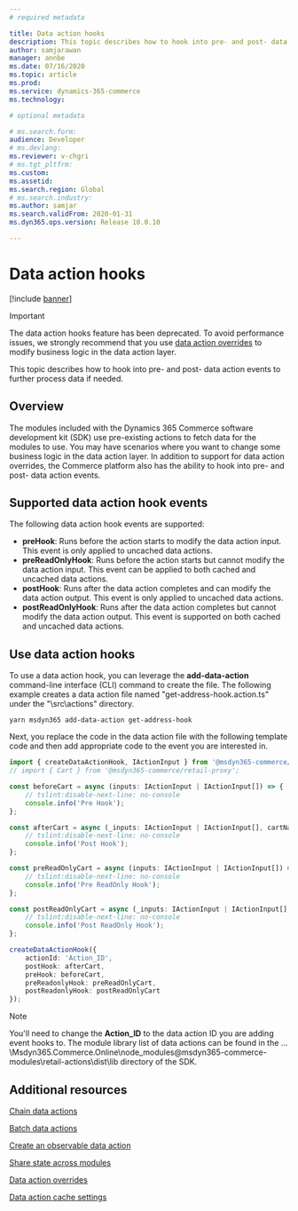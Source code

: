 ```yaml
---
# required metadata

title: Data action hooks
description: This topic describes how to hook into pre- and post- data action events to further process data if needed.
author: samjarawan
manager: annbe
ms.date: 07/16/2020
ms.topic: article
ms.prod: 
ms.service: dynamics-365-commerce
ms.technology: 

# optional metadata

# ms.search.form: 
audience: Developer
# ms.devlang: 
ms.reviewer: v-chgri
# ms.tgt_pltfrm: 
ms.custom: 
ms.assetid: 
ms.search.region: Global
# ms.search.industry: 
ms.author: samjar
ms.search.validFrom: 2020-01-31
ms.dyn365.ops.version: Release 10.0.10

---
```

# Data action hooks

[!include [banner](../includes/banner.md)]

> [!IMPORTANT]
> The data action hooks feature has been deprecated. To avoid performance issues, we strongly recommend that you use [data action overrides](data-action-overrides.md) to modify business logic in the data action layer.

This topic describes how to hook into pre- and post- data action events to further process data if needed.

## Overview

The modules included with the Dynamics 365 Commerce software development kit (SDK) use pre-existing actions to fetch data for the modules to use. You may have scenarios where you want to change some business logic in the data action layer. In addition to support for data action overrides, the Commerce platform also has the ability to hook into pre- and post- data action events.

## Supported data action hook events

The following data action hook events are supported:
- **preHook**: Runs before the action starts to modify the data action input. This event is only applied to uncached data actions.
- **preReadOnlyHook**: Runs before the action starts but cannot modify the data action input. This event can be applied to both cached and uncached data actions.
- **postHook**: Runs after the data action completes and can modify the data action output. This event is only applied to uncached data actions.
- **postReadOnlyHook**: Runs after the data action completes but cannot modify the data action output. This event is supported on both cached and uncached data actions.

## Use data action hooks

To use a data action hook, you can leverage the **add-data-action** command-line interface (CLI) command to create the file. The following example creates a data action file named "get-address-hook.action.ts" under the "\src\actions" directory.

```Console
yarn msdyn365 add-data-action get-address-hook
```

Next, you replace the code in the data action file with the following template code and then add appropriate code to the event you are interested in.

```typescript
import { createDataActionHook, IActionInput } from '@msdyn365-commerce/core';
// import { Cart } from '@msdyn365-commerce/retail-proxy';

const beforeCart = async (inputs: IActionInput | IActionInput[]) => {
    // tslint:disable-next-line: no-console
    console.info('Pre Hook');
};

const afterCart = async (_inputs: IActionInput | IActionInput[], cartName: string | string[]) => {
    // tslint:disable-next-line: no-console
    console.info('Post Hook');
};

const preReadOnlyCart = async (inputs: IActionInput | IActionInput[]) => {
    // tslint:disable-next-line: no-console
    console.info('Pre ReadOnly Hook');
};

const postReadOnlyCart = async (_inputs: IActionInput | IActionInput[], cartName: string | string[]) => {
    // tslint:disable-next-line: no-console
    console.info('Post ReadOnly Hook');
};

createDataActionHook({
    actionId: 'Action_ID',
    postHook: afterCart,
    preHook: beforeCart,
    preReadonlyHook: preReadOnlyCart,
    postReadonlyHook: postReadOnlyCart
});
```

>[!NOTE]
> You'll need to change the **Action_ID** to the data action ID you are adding event hooks to. The module library list of data actions can be found in the …\Msdyn365.Commerce.Online\node_modules\@msdyn365-commerce-modules\retail-actions\dist\lib directory of the SDK.

## Additional resources

[Chain data actions](chain-data-actions.md)

[Batch data actions](batch-data-actions.md)

[Create an observable data action](create-observable-data-action.md)

[Share state across modules](share-state-across-modules.md)

[Data action overrides](data-action-overrides.md)

[Data action cache settings](data-action-cache-settings.md)
